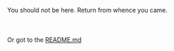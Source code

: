 You should not be here. Return from whence you came.<br><br><br><br>Or got to the [README.md](../README.md)
